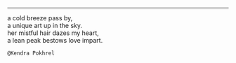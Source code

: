 ___
a cold breeze pass by,  
a unique art up in the sky.  
her mistful hair dazes my heart,  
a lean peak bestows love impart.  


`@Kendra Pokhrel`
